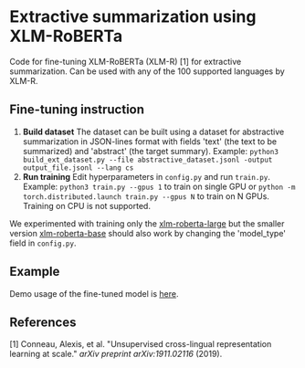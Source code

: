 # Extractive summarization using XLM-RoBERTa

Code for fine-tuning XLM-RoBERTa (XLM-R) [1] for extractive summarization. Can be used with any of the 100 supported languages by XLM-R.


## Fine-tuning instruction

1. **Build dataset**
The dataset can be built using a dataset for abstractive summarization in JSON-lines format with fields 'text' (the text to be summarized) and 'abstract' (the target summary).
Example: `python3 build_ext_dataset.py --file abstractive_dataset.jsonl -output output_file.jsonl --lang cs`
2. **Run training**
Edit hyperparameters in `config.py` and run `train.py`.
Example: `python3 train.py --gpus 1` to train on single GPU or `python -m torch.distributed.launch train.py --gpus N` to train on N GPUs. Training on CPU is not supported.

We experimented with training only the [xlm-roberta-large](https://huggingface.co/xlm-roberta-large) but the smaller version [xlm-roberta-base](https://huggingface.co/xlm-roberta-base) should also work by changing the 'model_type' field in `config.py`.

## Example

Demo usage of the fine-tuned model is [here](https://github.com/vaclav-h/xlm-r-summarization/blob/main/inference_demo.ipynb).

## References

[1] Conneau, Alexis, et al. "Unsupervised cross-lingual representation learning at scale." _arXiv preprint arXiv:1911.02116_ (2019).
